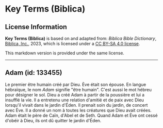 # Key Terms (Biblica)

## License Information

**Key Terms (Biblica)** is based on and adapted from: _Biblica Bible Dictionary_, [Biblica, Inc.](https://www.biblica.com/), 2023, which is licensed under a [CC BY-SA 4.0 license](https://creativecommons.org/licenses/by-sa/4.0/legalcode.en).

This markdown version is provided under the same license.



--------------------------------

## Adam (id: 133455)

Le premier être humain créé par Dieu. Ève était son épouse. En langue hébraïque, le nom *Adam* signifie "être humain". C'est aussi le mot hébreu pour désigner le sol. Dieu a créé Adam à partir de la poussière et lui a insufflé la vie. Il a entretenu une relation d'amitié et de paix avec Dieu lorsqu'il vivait dans le jardin d'Éden. Il prenait soin du jardin, de concert avec Ève. Il a donné un nom à toutes les créatures que Dieu avait créées. Adam était le père de Caïn, d'Abel et de Seth. Quand Adam et Ève ont cessé d'obéir à Dieu, ils ont dû quitter le jardin d'Éden.


